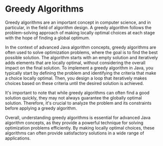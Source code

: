 
# Greedy Algorithms

Greedy algorithms are an important concept in computer science, and in particular, in the field of algorithm design. A greedy algorithm follows the problem-solving approach of making locally optimal choices at each stage with the hope of finding a global optimum.

In the context of advanced Java algorithm concepts, greedy algorithms are often used to solve optimization problems, where the goal is to find the best possible solution. The algorithm starts with an empty solution and iteratively adds elements that are locally optimal, without considering the overall impact on the final solution.
To implement a greedy algorithm in Java, you typically start by defining the problem and identifying the criteria that make a choice locally optimal. Then, you design a loop that iteratively makes choices based on these criteria until the desired solution is achieved.

It's important to note that while greedy algorithms can often find a good solution quickly, they may not always guarantee the globally optimal solution. Therefore, it's crucial to analyze the problem and its constraints before applying a greedy algorithm.

Overall, understanding greedy algorithms is essential for advanced Java algorithm concepts, as they provide a powerful technique for solving optimization problems efficiently. By making locally optimal choices, these algorithms can often provide satisfactory solutions in a wide range of applications.
